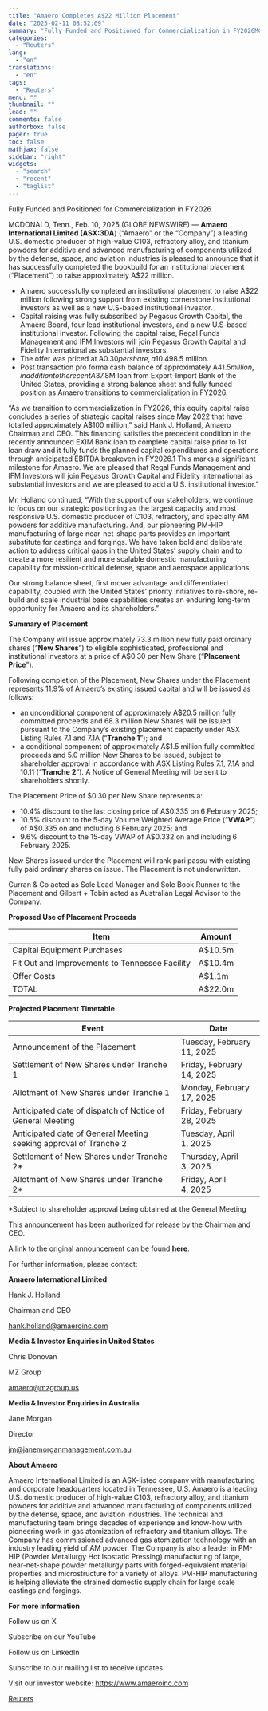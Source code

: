 ```yaml
---
title: "Amaero Completes A$22 Million Placement"
date: "2025-02-11 08:52:09"
summary: "Fully Funded and Positioned for Commercialization in FY2026MCDONALD, Tenn., Feb. 10, 2025 (GLOBE NEWSWIRE) — Amaero International Limited (ASX:3DA) (“Amaero” or the “Company”) a leading U.S. domestic producer of high-value C103, refractory alloy, and titanium powders for additive and advanced manufacturing of components utilized by the defense, space, and aviation..."
categories:
  - "Reuters"
lang:
  - "en"
translations:
  - "en"
tags:
  - "Reuters"
menu: ""
thumbnail: ""
lead: ""
comments: false
authorbox: false
pager: true
toc: false
mathjax: false
sidebar: "right"
widgets:
  - "search"
  - "recent"
  - "taglist"
---
```


Fully Funded and Positioned for Commercialization in FY2026

MCDONALD, Tenn., Feb. 10, 2025 (GLOBE NEWSWIRE) — **Amaero International Limited (ASX:3DA**) (“Amaero” or the “Company”) a leading U.S. domestic producer of high-value C103, refractory alloy, and titanium powders for additive and advanced manufacturing of components utilized by the defense, space, and aviation industries is pleased to announce that it has successfully completed the bookbuild for an institutional placement (“Placement”) to raise approximately A$22 million.

* Amaero successfully completed an institutional placement to raise A$22 million following strong support from existing cornerstone institutional investors as well as a new U.S-based institutional investor.
* Capital raising was fully subscribed by Pegasus Growth Capital, the Amaero Board, four lead institutional investors, and a new U.S-based institutional investor. Following the capital raise, Regal Funds Management and IFM Investors will join Pegasus Growth Capital and Fidelity International as substantial investors.
* The offer was priced at A$0.30 per share, a 10.4% discount to the last closing price and this Placement concludes a series of six strategic equity capital raises since May 2022, totaling A$98.5 million.
* Post transaction pro forma cash balance of approximately A$41.5 million, in addition to the recent A$37.8M loan from Export-Import Bank of the United States, providing a strong balance sheet and fully funded position as Amaero transitions to commercialization in FY2026.

“As we transition to commercialization in FY2026, this equity capital raise concludes a series of strategic capital raises since May 2022 that have totalled approximately A$100 million,” said Hank J. Holland, Amaero Chairman and CEO. This financing satisfies the precedent condition in the recently announced EXIM Bank loan to complete capital raise prior to 1st loan draw and it fully funds the planned capital expenditures and operations through anticipated EBITDA breakeven in FY2026.1 This marks a significant milestone for Amaero. We are pleased that Regal Funds Management and IFM Investors will join Pegasus Growth Capital and Fidelity International as substantial investors and we are pleased to add a U.S. institutional investor.”

Mr. Holland continued, “With the support of our stakeholders, we continue to focus on our strategic positioning as the largest capacity and most responsive U.S. domestic producer of C103, refractory, and specialty AM powders for additive manufacturing. And, our pioneering PM-HIP manufacturing of large near-net-shape parts provides an important substitute for castings and forgings. We have taken bold and deliberate action to address critical gaps in the United States’ supply chain and to create a more resilient and more scalable domestic manufacturing capability for mission-critical defense, space and aerospace applications.

Our strong balance sheet, first mover advantage and differentiated capability, coupled with the United States’ priority initiatives to re-shore, re-build and scale industrial base capabilities creates an enduring long-term opportunity for Amaero and its shareholders.”

**Summary of Placement**

The Company will issue approximately 73.3 million new fully paid ordinary shares (“**New Shares**”) to eligible sophisticated, professional and institutional investors at a price of A$0.30 per New Share (“**Placement Price**”).

Following completion of the Placement, New Shares under the Placement represents 11.9% of Amaero’s existing issued capital and will be issued as follows:

* an unconditional component of approximately A$20.5 million fully committed proceeds and 68.3 million New Shares will be issued pursuant to the Company’s existing placement capacity under ASX Listing Rules 7.1 and 7.1A (“**Tranche 1**”); and
* a conditional component of approximately A$1.5 million fully committed proceeds and 5.0 million New Shares to be issued, subject to shareholder approval in accordance with ASX Listing Rules 7.1, 7.1A and 10.11 (“**Tranche 2**”). A Notice of General Meeting will be sent to shareholders shortly.

The Placement Price of $0.30 per New Share represents a:

* 10.4% discount to the last closing price of A$0.335 on 6 February 2025;
* 10.5% discount to the 5-day Volume Weighted Average Price (“**VWAP**”) of A$0.335 on and including 6 February 2025; and
* 9.6% discount to the 15-day VWAP of A$0.332 on and including 6 February 2025.

New Shares issued under the Placement will rank pari passu with existing fully paid ordinary shares on issue. The Placement is not underwritten.

Curran & Co acted as Sole Lead Manager and Sole Book Runner to the Placement and Gilbert + Tobin acted as Australian Legal Advisor to the Company.

**Proposed Use of Placement Proceeds**

| Item | Amount |
| --- | --- |
| Capital Equipment Purchases | A$10.5m |
| Fit Out and Improvements to Tennessee Facility | A$10.4m |
| Offer Costs | A$1.1m |
| TOTAL | A$22.0m |

**Projected Placement Timetable**

| Event | Date |
| --- | --- |
| Announcement of the Placement | Tuesday, February 11, 2025 |
| Settlement of New Shares under Tranche 1 | Friday, February 14, 2025 |
| Allotment of New Shares under Tranche 1 | Monday, February 17, 2025 |
| Anticipated date of dispatch of Notice of General Meeting | Friday, February 28, 2025 |
| Anticipated date of General Meeting seeking approval of Tranche 2 | Tuesday, April 1, 2025 |
| Settlement of New Shares under Tranche 2\* | Thursday, April 3, 2025 |
| Allotment of New Shares under Tranche 2\* | Friday, April 4, 2025 |

\*Subject to shareholder approval being obtained at the General Meeting

This announcement has been authorized for release by the Chairman and CEO.

A link to the original announcement can be found **here**.

For further information, please contact:

**Amaero International Limited** 

Hank J. Holland

Chairman and CEO

hank.holland@amaeroinc.com

**Media & Investor Enquiries in United States**

Chris Donovan

MZ Group

amaero@mzgroup.us

**Media & Investor Enquiries in Australia**

Jane Morgan

Director

jm@janemorganmanagement.com.au

**About Amaero**

Amaero International Limited is an ASX-listed company with manufacturing and corporate headquarters located in Tennessee, U.S. Amaero is a leading U.S. domestic producer of high-value C103, refractory alloy, and titanium powders for additive and advanced manufacturing of components utilized by the defense, space, and aviation industries. The technical and manufacturing team brings decades of experience and know-how with pioneering work in gas atomization of refractory and titanium alloys. The Company has commissioned advanced gas atomization technology with an industry leading yield of AM powder. The Company is also a leader in PM-HIP (Powder Metallurgy Hot Isostatic Pressing) manufacturing of large, near-net-shape powder metallurgy parts with forged-equivalent material properties and microstructure for a variety of alloys. PM-HIP manufacturing is helping alleviate the strained domestic supply chain for large scale castings and forgings.

**For more information**

Follow us on X

Subscribe on our YouTube

Follow us on LinkedIn

Subscribe to our mailing list to receive updates

Visit our investor website: https://www.amaeroinc.com

[Reuters](https://www.tradingview.com/news/reuters.com,2025-02-11:newsml_GNX2hm0Cq:0-amaero-completes-a-22-million-placement/)
